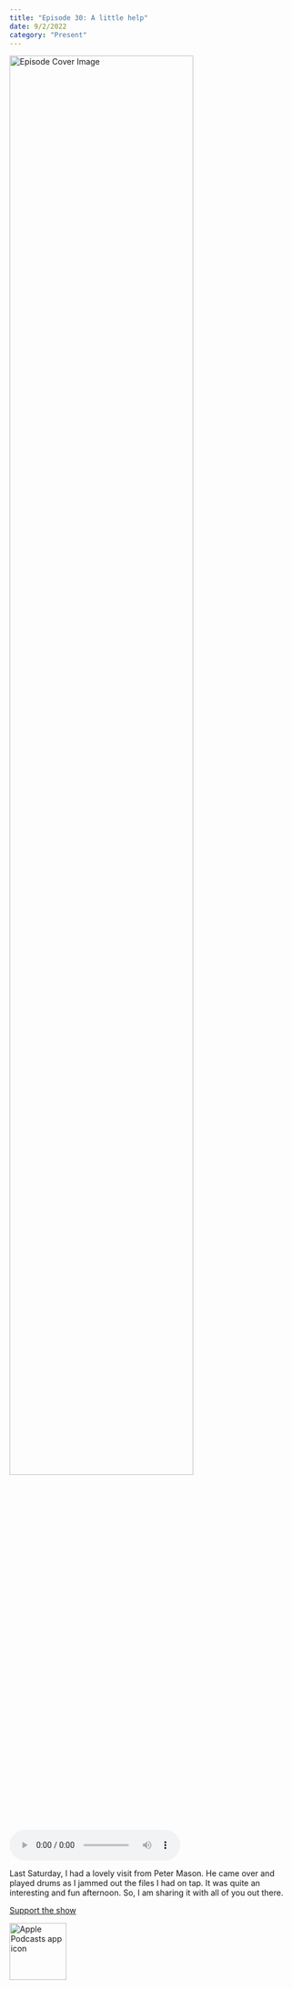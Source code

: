 ```yaml
---
title: "Episode 30: A little help"
date: 9/2/2022
category: "Present"
---
```

<img src="https://artwork.captivate.fm/aa566f66-9e87-4abd-893c-8a26ef93f026/60854458c4d1acdf4e1c2f79c4137142d85d78e379bdafbd69bd34c85f5819ad.jpg" alt="Episode Cover Image" width=80%/>
<audio controls>
  <source src="https://podcasts.captivate.fm/media/5aaf38e7-6b2d-4da1-8b0d-1755a06a602f/11251792-episode-30-a-little-help.mp3" type="audio/mpeg">
  Your browser does not support the audio element.
</audio>

<p>Last Saturday, I had a lovely visit from Peter Mason. He came over and played drums as I jammed out the files I had on tap. It was quite an interesting and fun afternoon. So, I am sharing it with all of you out there.</p><a rel="payment" href="https://www.paypal.com/donate/?hosted_button_id=WX3GRUK5BHJLS">Support the show</a>

<a href="https://podcasts.apple.com/us/podcast/living-room-music/id1608791560?tscg=30200&itsct=podcast_box_appicon&ls=1&mttnsubad=1608791560" style="display: inline-block;"><img src="https://toolbox.marketingtools.apple.com/api/v2/badges/app-icon-podcasts/standard/en-us" alt="Apple Podcasts app icon" style="width: 100px; height: 100px; vertical-align: middle; object-fit: contain;" /></a>
    